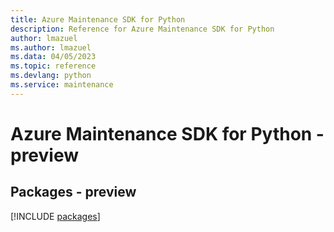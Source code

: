 ```yaml
---
title: Azure Maintenance SDK for Python
description: Reference for Azure Maintenance SDK for Python
author: lmazuel
ms.author: lmazuel
ms.data: 04/05/2023
ms.topic: reference
ms.devlang: python
ms.service: maintenance
---
```

# Azure Maintenance SDK for Python - preview
## Packages - preview
[!INCLUDE [packages](maintenance-index.md)]
